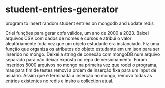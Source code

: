 # student-entries-generator
program to insert random student entries on mongodb and update redis


Criei funções para gerar cpfs válidos, um ano de 2000 a 2023.
Baixei arquivos CSV com dados de nomes e cursos e atribuí o valor aleatóriamente toda vez que um objeto estudante era instanciado.
Fiz uma função que organiza os atributos do objeto estudante em um json para ser inserido no mongo.
Deixei a string de conexão com mongoDB num arquivo separado para não deixar exposto no repo de versionamento.
Foram inseridos 5000 arquivos no mongo na primeira vez que rodei o programa, mas para fim de testes removi a ordem 
de inserção fixa para um input de usuário.
Assim que é terminada a inserção no mongo, removo todas as entries existentes no redis e insiro a collection atual.
